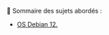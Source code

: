 👋 Sommaire des sujets abordés :

- [OS Debian 12.](https://github.com/0xCyberLiTech/OS-Debian-12)



